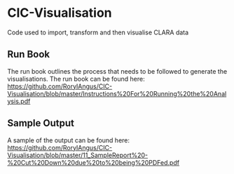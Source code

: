 # CIC-Visualisation
Code used to import, transform and then visualise CLARA data

## Run Book
The run book outlines the process that needs to be followed to generate the visualisations. The run book can be found here:<br>
https://github.com/RoryIAngus/CIC-Visualisation/blob/master/Instructions%20For%20Running%20the%20Analysis.pdf

## Sample Output
A sample of the output can be found here:<br>
https://github.com/RoryIAngus/CIC-Visualisation/blob/master/11_SampleReport%20-%20Cut%20Down%20due%20to%20being%20PDFed.pdf